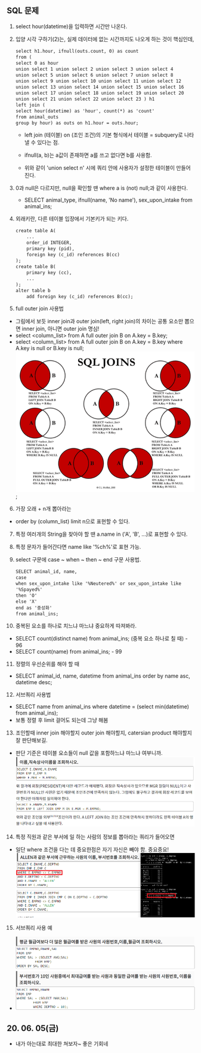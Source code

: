 ## SQL 문제

 1. select hour(datetime)을 입력하면 시간만 나온다.

 2. 입양 시각 구하기(2)는, 실제 데이터에 없는 시간까지도 나오게 하는 것이 핵심인데,

    ```
    select h1.hour, ifnull(outs.count, 0) as count
    from (
    select 0 as hour
    union select 1 union select 2 union select 3 union select 4
    union select 5 union select 6 union select 7 union select 8
    union select 9 union select 10 union select 11 union select 12
    union select 13 union select 14 union select 15 union select 16
    union select 17 union select 18 union select 19 union select 20
    union select 21 union select 22 union select 23 ) h1
    left join (
    select hour(datetime) as 'hour', count(*) as 'count'
    from animal_outs
    group by hour) as outs on h1.hour = outs.hour;
    ```
    + left join (테이블) on (조인 조건)의 기본 형식에서 테이블 = subquery로 나타낼 수 있다는 점.

    + ifnull(a, b)는 a값이 존재하면 a를 쓰고 없다면 b를 사용함.

    + 위와 같이 'union select n' 시에 쿼리 안에 사용자가 설정한 테이블이 만들어진다.


3. 0과 null은 다르지만, null을 확인할 땐 where a is (not) null;과 같이 사용한다.

    - SELECT animal_type, ifnull(name, 'No name'), sex_upon_intake from animal_ins;

4. 외래키란, 다른 테이블 입장에서 기본키가 되는 키다.
    ```
    create table A(
        ...
        order_id INTEGER,
        primary key (pid),
        foreign key (c_id) references B(cc)
    );
    create table B(
        primary key (cc),
        ...
    );
    alter table b
        add foreign key (c_id) references B(cc);
    ```

5. full outer join 사용법
 - 그림에서 보듯 inner join과 outer join(left, right join)의 차이는 공통 요소만 뽑으면 inner join, 아니면 outer join 명심!
 - select <column_list> from A full outer join B on A.key = B.key;
 - select <column_list> from A full outer join B on A.key = B.key
   where A.key is null or B.key is null;
   ![Alt text](./img/img_200605.png);

6. 가장 오래 + n개 뽑아라는
 - order by (column_list) limit n으로 표현할 수 있다.

7. 특정 여러개의 String을 찾아야 할 땐 a.name in ('A', 'B', ...)로 표현할 수 있다.

8. 특정 문자가 들어간다면 name like '%ch%'로 표현 가능.

9. select 구문에 case ~ when ~ then ~ end 구문 사용법.
    ```
    SELECT animal_id, name,
    case
    when sex_upon_intake like '%Neutered%' or sex_upon_intake like '%Spayed%'
    then 'O'
    else 'X'
    end as '중성화'
    from animal_ins;
    ```
10. 중복된 요소를 하나로 치느냐 마느냐 중요하게 따져봐라.
  - SELECT count(distinct name) from animal_ins; (중복 요소 하나로 칠 때) - 96
  - SELECT count(name) from animal_ins; - 99

11. 정렬의 우선순위를 해야 할 때
  - SELECT animal_id, name, datetime from animal_ins order by name asc, datetime desc;

12. 서브쿼리 사용법
  - SELECT name from animal_ins where datetime = (select min(datetime) from animal_ins);
  - 보통 정렬 후 limit 걸어도 되는데 그냥 해봄

13. 조인할때 inner join 해야할지 outer join 해야할지, catersian product 해야할지 잘 판단해보길.
  - 판단 기준은 테이블 요소들이 null 값을 포함하느냐 마느냐 여부니까.
  ![Alt text](./img/img_2006052.png)

14. 특정 직원과 같은 부서에 일 하는 사람의 정보를 뽑아라는 쿼리가 들어오면
 - 일단 where 조건을 다는 데 중요한점은 자기 자신은 빼야 함. 중요중요!
  ![Alt text](./img/img_2006053.png)

15. 서브쿼리 사용 예
 - ![Alt text](./img/img_2006054.png)


## 20. 06. 05(금)
 - 내가 아는대로 최대한 쳐보자~ 좋은 기회네

